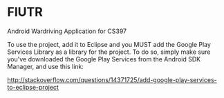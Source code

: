 FIUTR
=====

Android Wardriving Application for CS397

To use the project, add it to Eclipse and you MUST add the Google Play Services Library as a library for the project. To
do so, simply make sure you've downloaded the Google Play Services from the Android SDK Manager, and use this link: 

http://stackoverflow.com/questions/14371725/add-google-play-services-to-eclipse-project
